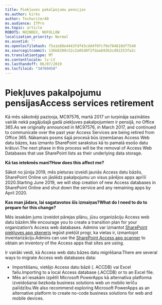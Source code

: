 ```yaml
---
title: Piekļuves pakalpojumu pensijas
ms.author: kirks
author: Techwriter40
ms.audience: ITPro
ms.topic: article
ROBOTS: NOINDEX, NOFOLLOW
localization_priority: Normal
ms.assetid: ''
ms.openlocfilehash: f5a1e88e4443fdf43cdd4f07cf9e784810df7540
ms.sourcegitcommit: 136b8209c52c2a05d0f2fdaab93b2cd92253fa2c
ms.translationtype: MT
ms.contentlocale: lv-LV
ms.lasthandoff: 06/07/2019
ms.locfileid: "34769450"
---
```

# <a name="access-services-retirement"></a><span data-ttu-id="7a1c0-102">Piekļuves pakalpojumu pensijas</span><span class="sxs-lookup"><span data-stu-id="7a1c0-102">Access services retirement</span></span>

<span data-ttu-id="7a1c0-103">Kā mēs sākotnēji paziņoja, MC97576, martā 2017 un turpināja sazināties vairāk nekā pagājušajā gadā piekļuves pakalpojumiem ir pensijā, no Office 365.</span><span class="sxs-lookup"><span data-stu-id="7a1c0-103">As we originally announced in MC97576, in March 2017, and continued to communicate over the past year Access Services are being retired from Office 365.</span></span> <span data-ttu-id="7a1c0-104">Nākamais posms šajā procesā būs izņemšanas Access Web datu bāzes, kas izmanto SharePoint sarakstus kā to pamatā esošo datu krātuvi.</span><span class="sxs-lookup"><span data-stu-id="7a1c0-104">The next phase in this process will be the removal of Access Web Databases that use SharePoint lists as their underlying data storage.</span></span>

<span data-ttu-id="7a1c0-105">**Kā tas ietekmēs mani?**</span><span class="sxs-lookup"><span data-stu-id="7a1c0-105">**How does this affect me?**</span></span>

<span data-ttu-id="7a1c0-106">Sākot no jūnija 2019, mēs pieturas izveidi jaunās Access datu bāzēs, SharePoint Online un jāslēdz pakalpojumu un visus pārējos apps aprīlī 2020.</span><span class="sxs-lookup"><span data-stu-id="7a1c0-106">Starting June 2019, we will stop creation of new Access databases in SharePoint Online and shut down the service and any remaining apps by April 2020.</span></span>

<span data-ttu-id="7a1c0-107">**Kas man jādara, lai sagatavotos šīs izmaiņas?**</span><span class="sxs-lookup"><span data-stu-id="7a1c0-107">**What do I need to do to prepare for this change?**</span></span>

<span data-ttu-id="7a1c0-108">Mēs iesakām jums izveidot pārejas plānu, jūsu organizāciju Access web datu bāzēm.</span><span class="sxs-lookup"><span data-stu-id="7a1c0-108">We encourage you to create a transition plan for your organization’s Access web databases.</span></span> <span data-ttu-id="7a1c0-109">Admins var izmantot [SharePoint piekļuves app skeneris](https://github.com/SharePoint/PnP-Tools/tree/master/Solutions/SharePoint.AccessApp.Scanner) iegūst piekļūt progr, ka vietas ir, izmantojot inventarizāciju.</span><span class="sxs-lookup"><span data-stu-id="7a1c0-109">Admins can use the [SharePoint Access app scanner](https://github.com/SharePoint/PnP-Tools/tree/master/Solutions/SharePoint.AccessApp.Scanner) to obtain an inventory of the Access apps that sites are using.</span></span> 

<span data-ttu-id="7a1c0-110">Ir vairāki veidi, kā Access web datu bāzes datu migrēšana:</span><span class="sxs-lookup"><span data-stu-id="7a1c0-110">There are several ways to migrate Access web databases data:</span></span>

- <span data-ttu-id="7a1c0-111">Importēšanu, vietējo Access datu bāzē (. ACCDB) vai Excel failu.</span><span class="sxs-lookup"><span data-stu-id="7a1c0-111">Importing to a local Access database (.ACCDB) or to an Excel file.</span></span>
- <span data-ttu-id="7a1c0-112">Mēs arī iesakām izpētīt Microsoft PowerApps kā alternatīva platforma izveidošanai bezkoda business solutions web un mobilo ierīču palīdzību.</span><span class="sxs-lookup"><span data-stu-id="7a1c0-112">We also recommend exploring Microsoft PowerApps as an alternative platform to create no-code business solutions for web and mobile devices.</span></span>